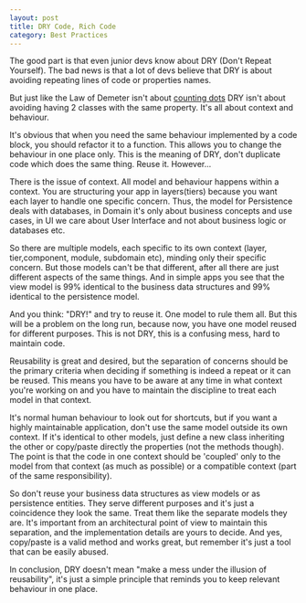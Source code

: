 ```yaml
---
layout: post
title: DRY Code, Rich Code
category: Best Practices
---
```


The good part is that even junior devs know about DRY (Don't Repeat Yourself). The bad news is that a lot of devs believe that DRY is about avoiding repeating lines of code or properties names.

 But just like the Law of Demeter isn't about [counting dots](http://haacked.com/archive/2009/07/14/law-of-demeter-dot-counting.aspx/) DRY isn't about avoiding having 2 classes with the same property. It's all about context and behaviour.

 It's obvious that when you need the same behaviour implemented by a code block, you should refactor it to a function. This allows you to change the behaviour in one place only. This is the meaning of DRY, don't duplicate code which does the same thing. Reuse it. However...

 There is the issue of context. All model and behaviour happens within a context. You are structuring your app in layers(tiers) because you want each layer to handle one specific concern. Thus, the model for Persistence deals with databases, in Domain it's only about business concepts and use cases, in UI we care about User Interface and not about business logic or databases etc.

 So there are multiple models, each specific to its own context (layer, tier,component, module, subdomain etc), minding only their specific concern. But those models can't be that different, after all there are just different aspects of the same things. And in simple apps you see that the view model is 99% identical to the business data structures and 99% identical to the persistence model.

 And you think: "DRY!" and try to reuse it. One model to rule them all. But this will be a problem on the long run, because now, you have one model reused for different purposes. This is not DRY, this is a confusing mess, hard to maintain code.

 Reusability is great and desired, but the separation of concerns should be the primary criteria when deciding if something is indeed a repeat or it can be reused. This means you have to be aware at any time in what context you're working on and you have to maintain the discipline to treat each model in that context.

 It's normal human behaviour to look out for shortcuts, but if you want a highly maintainable application, don't use the same model outside its own context. If it's identical to other models, just define a new class inheriting the other or copy/paste directly the properties (not the methods though). The point is that the code in one context should be 'coupled' only to the model from that context (as much as possible) or a compatible context (part of the same responsibility).

 So don't reuse your business data structures as view models or as persistence entities. They serve different purposes and it's just a coincidence they look the same. Treat them like the separate models they are. It's important from an architectural point of view to maintain this separation, and the implementation details are yours to decide. And yes, copy/paste is a valid method and works great, but remember it's just a tool that can be easily abused.

 In conclusion, DRY doesn't mean "make a mess under the illusion of reusability", it's just a simple principle that reminds you to keep relevant behaviour in one place.


